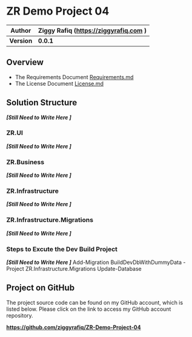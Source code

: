 # ZR Demo Project 04

| Author      | Ziggy Rafiq (<https://ziggyrafiq.com> ) |
| ----------- | --------------------------------------- |
| **Version** | **0.0.1**                               |

## Overview

- The Requirements Document [Requirements.md](Requirements.md)
- The License Document [License.md](LICENSE.md)

## Solution Structure
**_[Still Need to Write Here ]_**

### ZR.UI

**_[Still Need to Write Here ]_**

### ZR.Business

**_[Still Need to Write Here ]_**

### ZR.Infrastructure

**_[Still Need to Write Here ]_**

### ZR.Infrastructure.Migrations

**_[Still Need to Write Here ]_**

### Steps to Excute the Dev Build Project
**_[Still Need to Write Here ]_**
Add-Migration BuildDevDbWithDummyData -Project  ZR.Infrastructure.Migrations
Update-Database

## Project on GitHub

The project source code can be found on my GitHub account, which is listed below. Please click on the link to access my GitHub account repository.

**https://github.com/ziggyrafiq/ZR-Demo-Project-04**
